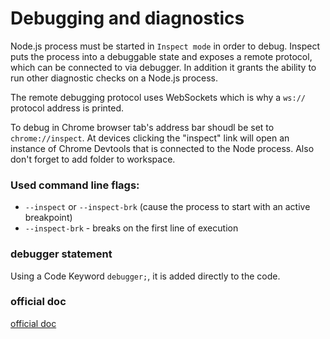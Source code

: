 # Debugging and diagnostics

Node.js process must be started in `Inspect mode` in order to debug. Inspect puts the process into a debuggable state and exposes a remote protocol, which can be connected to via debugger. In addition it grants the ability to run other diagnostic checks on a Node.js process.<br>

The remote debugging protocol uses WebSockets which is why a `ws://` protocol address is printed.<br>

To debug in Chrome browser tab's address bar shoudl be set to `chrome://inspect`. At devices clicking the "inspect" link will open an instance of Chrome Devtools that is connected to the Node process. Also don't forget to add folder to workspace.

### Used command line flags:

- `--inspect` or `--inspect-brk` (cause the process to start with an active breakpoint)
- `--inspect-brk` - breaks on the first line of execution

### debugger statement

Using a Code Keyword `debugger;`, it is added directly to the code.

### official doc

[official doc](https://nodejs.org/en/docs/guides/debugging-getting-started/)
